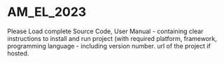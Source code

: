 # AM_EL_2023
Please Load complete Source Code, User Manual - containing clear instructions to install and run project (with required platform, framework, programming language - including version number.
url of the project if hosted.
